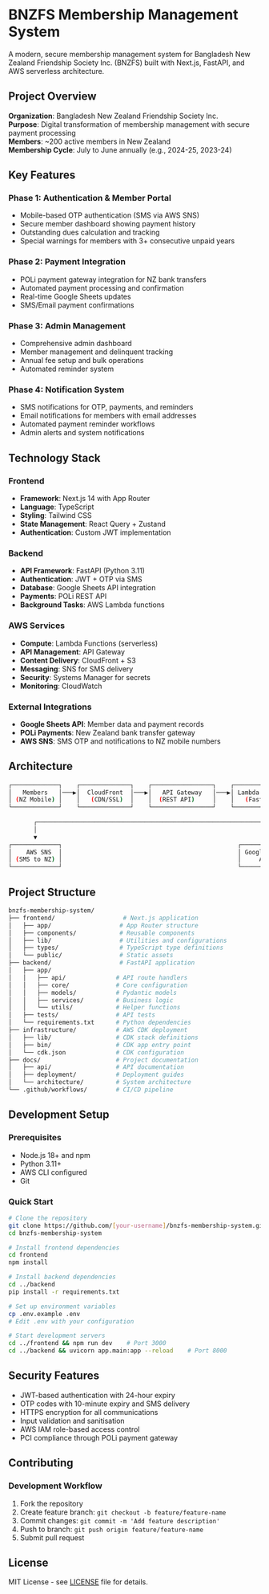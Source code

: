 # BNZFS Membership Management System

A modern, secure membership management system for Bangladesh New Zealand Friendship Society Inc. (BNZFS) built with Next.js, FastAPI, and AWS serverless architecture.

## Project Overview

**Organization**: Bangladesh New Zealand Friendship Society Inc.  
**Purpose**: Digital transformation of membership management with secure payment processing  
**Members**: ~200 active members in New Zealand  
**Membership Cycle**: July to June annually (e.g., 2024-25, 2023-24)

## Key Features

### Phase 1: Authentication & Member Portal
- Mobile-based OTP authentication (SMS via AWS SNS)
- Secure member dashboard showing payment history
- Outstanding dues calculation and tracking
- Special warnings for members with 3+ consecutive unpaid years

### Phase 2: Payment Integration
- POLi payment gateway integration for NZ bank transfers
- Automated payment processing and confirmation
- Real-time Google Sheets updates
- SMS/Email payment confirmations

### Phase 3: Admin Management
- Comprehensive admin dashboard
- Member management and delinquent tracking
- Annual fee setup and bulk operations
- Automated reminder system

### Phase 4: Notification System
- SMS notifications for OTP, payments, and reminders
- Email notifications for members with email addresses
- Automated payment reminder workflows
- Admin alerts and system notifications

## Technology Stack

### Frontend
- **Framework**: Next.js 14 with App Router
- **Language**: TypeScript
- **Styling**: Tailwind CSS
- **State Management**: React Query + Zustand
- **Authentication**: Custom JWT implementation

### Backend
- **API Framework**: FastAPI (Python 3.11)
- **Authentication**: JWT + OTP via SMS
- **Database**: Google Sheets API integration
- **Payments**: POLi REST API
- **Background Tasks**: AWS Lambda functions

### AWS Services
- **Compute**: Lambda Functions (serverless)
- **API Management**: API Gateway
- **Content Delivery**: CloudFront + S3
- **Messaging**: SNS for SMS delivery
- **Security**: Systems Manager for secrets
- **Monitoring**: CloudWatch

### External Integrations
- **Google Sheets API**: Member data and payment records
- **POLi Payments**: New Zealand bank transfer gateway
- **AWS SNS**: SMS OTP and notifications to NZ mobile numbers

## Architecture
```bash
┌─────────────┐    ┌──────────────┐    ┌─────────────────┐    ┌──────────────────┐
│   Members   │───▶│  CloudFront  │───▶│   API Gateway   │───▶│ Lambda Functions │
│ (NZ Mobile) │    │   (CDN/SSL)  │    │  (REST API)     │    │   (FastAPI)      │
└─────────────┘    └──────────────┘    └─────────────────┘    └──────────────────┘
                                                                        │
       ┌────────────────────────────────────────────────────────────────┼────────────┐
       │                                                                │            │
       ▼                                                                ▼            ▼
┌─────────────┐                                                 ┌──────────────┐ ┌─────────┐
│    AWS SNS  │                                                 │ Google Sheets│ │  POLi   │
│ (SMS to NZ) │                                                 │     API      │ │Payments │
└─────────────┘                                                 └──────────────┘ └─────────┘
```

## Project Structure
```bash
bnzfs-membership-system/
├── frontend/                   # Next.js application
│   ├── app/                   # App Router structure
│   ├── components/            # Reusable components
│   ├── lib/                   # Utilities and configurations
│   ├── types/                 # TypeScript type definitions
│   └── public/                # Static assets
├── backend/                   # FastAPI application
│   ├── app/
│   │   ├── api/              # API route handlers
│   │   ├── core/             # Core configuration
│   │   ├── models/           # Pydantic models
│   │   ├── services/         # Business logic
│   │   └── utils/            # Helper functions
│   ├── tests/                # API tests
│   └── requirements.txt      # Python dependencies
├── infrastructure/           # AWS CDK deployment
│   ├── lib/                  # CDK stack definitions
│   ├── bin/                  # CDK app entry point
│   └── cdk.json              # CDK configuration
├── docs/                     # Project documentation
│   ├── api/                  # API documentation
│   ├── deployment/           # Deployment guides
│   └── architecture/         # System architecture
└── .github/workflows/        # CI/CD pipeline
```
## Development Setup

### Prerequisites
- Node.js 18+ and npm
- Python 3.11+
- AWS CLI configured
- Git

### Quick Start
```bash
# Clone the repository
git clone https://github.com/[your-username]/bnzfs-membership-system.git
cd bnzfs-membership-system

# Install frontend dependencies
cd frontend
npm install

# Install backend dependencies
cd ../backend
pip install -r requirements.txt

# Set up environment variables
cp .env.example .env
# Edit .env with your configuration

# Start development servers
cd ../frontend && npm run dev    # Port 3000
cd ../backend && uvicorn app.main:app --reload    # Port 8000
```

## Security Features

- JWT-based authentication with 24-hour expiry
- OTP codes with 10-minute expiry and SMS delivery
- HTTPS encryption for all communications
- Input validation and sanitisation
- AWS IAM role-based access control
- PCI compliance through POLi payment gateway

## Contributing

### Development Workflow
1. Fork the repository
2. Create feature branch: `git checkout -b feature/feature-name`
3. Commit changes: `git commit -m 'Add feature description'`
4. Push to branch: `git push origin feature/feature-name`
5. Submit pull request

## License

MIT License - see [LICENSE](LICENSE) file for details.

